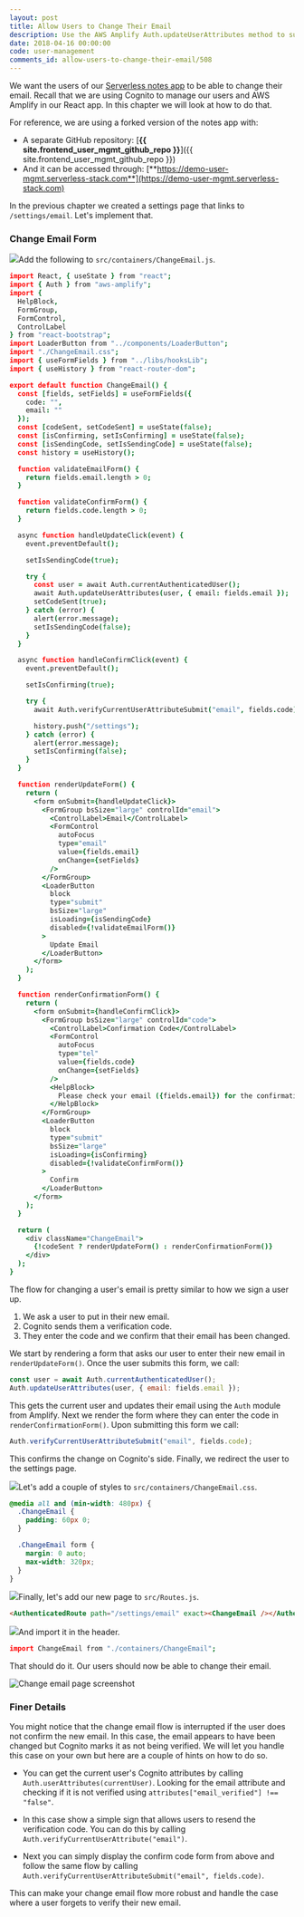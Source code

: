 ```yaml
---
layout: post
title: Allow Users to Change Their Email
description: Use the AWS Amplify Auth.updateUserAttributes method to support change email functionality in our Serverless React app. This triggers Cognito to help our users change their email.
date: 2018-04-16 00:00:00
code: user-management
comments_id: allow-users-to-change-their-email/508
---
```


We want the users of our [Serverless notes app](https://demo.serverless-stack.com) to be able to change their email. Recall that we are using Cognito to manage our users and AWS Amplify in our React app. In this chapter we will look at how to do that.

For reference, we are using a forked version of the notes app with:

- A separate GitHub repository: [**{{ site.frontend_user_mgmt_github_repo }}**]({{ site.frontend_user_mgmt_github_repo }})
- And it can be accessed through: [**https://demo-user-mgmt.serverless-stack.com**](https://demo-user-mgmt.serverless-stack.com)

In the previous chapter we created a settings page that links to `/settings/email`. Let's implement that.

### Change Email Form

<img class="code-marker" src="/assets/s.png" />Add the following to `src/containers/ChangeEmail.js`.

``` coffee
import React, { useState } from "react";
import { Auth } from "aws-amplify";
import {
  HelpBlock,
  FormGroup,
  FormControl,
  ControlLabel
} from "react-bootstrap";
import LoaderButton from "../components/LoaderButton";
import "./ChangeEmail.css";
import { useFormFields } from "../libs/hooksLib";
import { useHistory } from "react-router-dom";

export default function ChangeEmail() {
  const [fields, setFields] = useFormFields({
    code: "",
    email: ""
  });
  const [codeSent, setCodeSent] = useState(false);
  const [isConfirming, setIsConfirming] = useState(false);
  const [isSendingCode, setIsSendingCode] = useState(false);
  const history = useHistory();

  function validateEmailForm() {
    return fields.email.length > 0;
  }

  function validateConfirmForm() {
    return fields.code.length > 0;
  }

  async function handleUpdateClick(event) {
    event.preventDefault();

    setIsSendingCode(true);

    try {
      const user = await Auth.currentAuthenticatedUser();
      await Auth.updateUserAttributes(user, { email: fields.email });
      setCodeSent(true);
    } catch (error) {
      alert(error.message);
      setIsSendingCode(false);
    }
  }

  async function handleConfirmClick(event) {
    event.preventDefault();

    setIsConfirming(true);

    try {
      await Auth.verifyCurrentUserAttributeSubmit("email", fields.code);

      history.push("/settings");
    } catch (error) {
      alert(error.message);
      setIsConfirming(false);
    }
  }

  function renderUpdateForm() {
    return (
      <form onSubmit={handleUpdateClick}>
        <FormGroup bsSize="large" controlId="email">
          <ControlLabel>Email</ControlLabel>
          <FormControl
            autoFocus
            type="email"
            value={fields.email}
            onChange={setFields}
          />
        </FormGroup>
        <LoaderButton
          block
          type="submit"
          bsSize="large"
          isLoading={isSendingCode}
          disabled={!validateEmailForm()}
        >
          Update Email
        </LoaderButton>
      </form>
    );
  }

  function renderConfirmationForm() {
    return (
      <form onSubmit={handleConfirmClick}>
        <FormGroup bsSize="large" controlId="code">
          <ControlLabel>Confirmation Code</ControlLabel>
          <FormControl
            autoFocus
            type="tel"
            value={fields.code}
            onChange={setFields}
          />
          <HelpBlock>
            Please check your email ({fields.email}) for the confirmation code.
          </HelpBlock>
        </FormGroup>
        <LoaderButton
          block
          type="submit"
          bsSize="large"
          isLoading={isConfirming}
          disabled={!validateConfirmForm()}
        >
          Confirm
        </LoaderButton>
      </form>
    );
  }

  return (
    <div className="ChangeEmail">
      {!codeSent ? renderUpdateForm() : renderConfirmationForm()}
    </div>
  );
}
```

The flow for changing a user's email is pretty similar to how we sign a user up.

1. We ask a user to put in their new email.
2. Cognito sends them a verification code.
3. They enter the code and we confirm that their email has been changed.

We start by rendering a form that asks our user to enter their new email in `renderUpdateForm()`. Once the user submits this form, we call:

``` js
const user = await Auth.currentAuthenticatedUser();
Auth.updateUserAttributes(user, { email: fields.email });
```

This gets the current user and updates their email using the `Auth` module from Amplify. Next we render the form where they can enter the code in `renderConfirmationForm()`. Upon submitting this form we call:

``` js
Auth.verifyCurrentUserAttributeSubmit("email", fields.code);
```

This confirms the change on Cognito's side. Finally, we redirect the user to the settings page.

<img class="code-marker" src="/assets/s.png" />Let's add a couple of styles to `src/containers/ChangeEmail.css`.

``` css
@media all and (min-width: 480px) {
  .ChangeEmail {
    padding: 60px 0;
  }

  .ChangeEmail form {
    margin: 0 auto;
    max-width: 320px;
  }
}
```

<img class="code-marker" src="/assets/s.png" />Finally, let's add our new page to `src/Routes.js`.

``` html
<AuthenticatedRoute path="/settings/email" exact><ChangeEmail /></AuthenticatedRoute>
```

<img class="code-marker" src="/assets/s.png" />And import it in the header.

``` coffee
import ChangeEmail from "./containers/ChangeEmail";
```

That should do it. Our users should now be able to change their email.

![Change email page screenshot](/assets/user-management/change-email-page.png)

### Finer Details

You might notice that the change email flow is interrupted if the user does not confirm the new email. In this case, the email appears to have been changed but Cognito marks it as not being verified. We will let you handle this case on your own but here are a couple of hints on how to do so.

- You can get the current user's Cognito attributes by calling `Auth.userAttributes(currentUser)`. Looking for the email attribute and checking if it is not verified using `attributes["email_verified"] !== "false"`.

- In this case show a simple sign that allows users to resend the verification code. You can do this by calling `Auth.verifyCurrentUserAttribute("email")`.

- Next you can simply display the confirm code form from above and follow the same flow by calling `Auth.verifyCurrentUserAttributeSubmit("email", fields.code)`.

This can make your change email flow more robust and handle the case where a user forgets to verify their new email.
